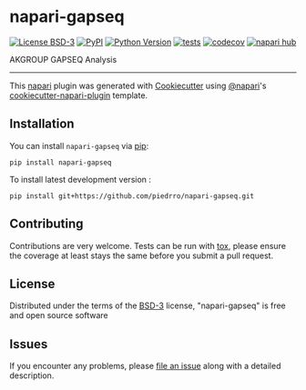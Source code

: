 # napari-gapseq

[![License BSD-3](https://img.shields.io/pypi/l/napari-gapseq.svg?color=green)](https://github.com/piedrro/napari-gapseq/raw/main/LICENSE)
[![PyPI](https://img.shields.io/pypi/v/napari-gapseq.svg?color=green)](https://pypi.org/project/napari-gapseq)
[![Python Version](https://img.shields.io/pypi/pyversions/napari-gapseq.svg?color=green)](https://python.org)
[![tests](https://github.com/piedrro/napari-gapseq/workflows/tests/badge.svg)](https://github.com/piedrro/napari-gapseq/actions)
[![codecov](https://codecov.io/gh/piedrro/napari-gapseq/branch/main/graph/badge.svg)](https://codecov.io/gh/piedrro/napari-gapseq)
[![napari hub](https://img.shields.io/endpoint?url=https://api.napari-hub.org/shields/napari-gapseq)](https://napari-hub.org/plugins/napari-gapseq)

AKGROUP GAPSEQ Analysis

----------------------------------

This [napari] plugin was generated with [Cookiecutter] using [@napari]'s [cookiecutter-napari-plugin] template.

<!--
Don't miss the full getting started guide to set up your new package:
https://github.com/napari/cookiecutter-napari-plugin#getting-started

and review the napari docs for plugin developers:
https://napari.org/plugins/index.html
-->

## Installation

You can install `napari-gapseq` via [pip]:

    pip install napari-gapseq



To install latest development version :

    pip install git+https://github.com/piedrro/napari-gapseq.git


## Contributing

Contributions are very welcome. Tests can be run with [tox], please ensure
the coverage at least stays the same before you submit a pull request.

## License

Distributed under the terms of the [BSD-3] license,
"napari-gapseq" is free and open source software

## Issues

If you encounter any problems, please [file an issue] along with a detailed description.

[napari]: https://github.com/napari/napari
[Cookiecutter]: https://github.com/audreyr/cookiecutter
[@napari]: https://github.com/napari
[MIT]: http://opensource.org/licenses/MIT
[BSD-3]: http://opensource.org/licenses/BSD-3-Clause
[GNU GPL v3.0]: http://www.gnu.org/licenses/gpl-3.0.txt
[GNU LGPL v3.0]: http://www.gnu.org/licenses/lgpl-3.0.txt
[Apache Software License 2.0]: http://www.apache.org/licenses/LICENSE-2.0
[Mozilla Public License 2.0]: https://www.mozilla.org/media/MPL/2.0/index.txt
[cookiecutter-napari-plugin]: https://github.com/napari/cookiecutter-napari-plugin

[file an issue]: https://github.com/piedrro/napari-gapseq/issues

[napari]: https://github.com/napari/napari
[tox]: https://tox.readthedocs.io/en/latest/
[pip]: https://pypi.org/project/pip/
[PyPI]: https://pypi.org/
